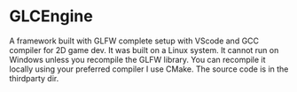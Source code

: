 # GLCEngine
A framework built with GLFW complete setup with VScode and GCC compiler for 2D game dev. It was built on a Linux system. It cannot run on Windows unless you recompile the GLFW library. You can recompile it locally using your preferred compiler I use CMake. The source code is in the thirdparty dir.
